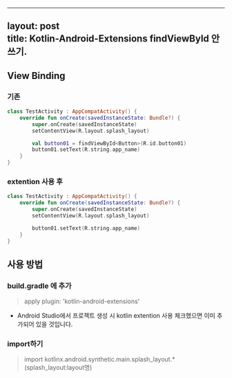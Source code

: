 
---
layout: post   
title: Kotlin-Android-Extensions findViewById 안쓰기.   
---

## View Binding   

### 기존   
```kotlin
class TestActivity : AppCompatActivity() {
    override fun onCreate(savedInstanceState: Bundle?) {
        super.onCreate(savedInstanceState)
        setContentView(R.layout.splash_layout)

        val button01 = findViewById<Button>(R.id.button01)
        button01.setText(R.string.app_name)
    }
}
```

### extention 사용 후   
```kotlin
class TestActivity : AppCompatActivity() {
    override fun onCreate(savedInstanceState: Bundle?) {
        super.onCreate(savedInstanceState)
        setContentView(R.layout.splash_layout)

        button01.setText(R.string.app_name)
    }
}
```

## 사용 방법   
### build.gradle 에 추가   
> apply plugin: 'kotlin-android-extensions'   
* Android Studio에서 프로젝트 생성 시 kotlin extention 사용 체크했으면 이미 추가되어 있을 것입니다.   

### import하기   
>import kotlinx.android.synthetic.main.splash_layout.* (splash_layout:layout명)    
